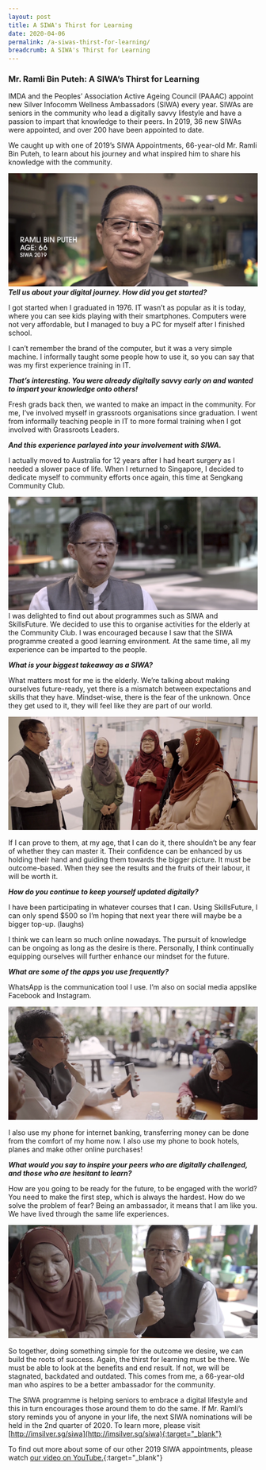 ```yaml
---
layout: post
title: A SIWA's Thirst for Learning
date: 2020-04-06
permalink: /a-siwas-thirst-for-learning/
breadcrumb: A SIWA's Thirst for Learning
---
```



### **Mr. Ramli Bin Puteh: A SIWA’s Thirst for Learning**<br>

IMDA and the Peoples’ Association Active Ageing Council (PAAAC) appoint new Silver Infocomm Wellness Ambassadors (SIWA) every year. SIWAs are seniors in the community who lead a digitally savvy lifestyle and have a passion to impart that knowledge to their peers. In 2019, 36 new SIWAs were appointed, and over 200 have been appointed to date.

We caught up with one of 2019’s SIWA Appointments, 66-year-old Mr. Ramli Bin Puteh, to learn about his journey and what inspired him to share his knowledge with the community.

![image](/images/articles/a-siwas-thirst-for-learning/a-siwas-thirst-for-learning-1.png)
<b><i>Tell us about your digital journey. How did you get started?</i></b>

I got started when I graduated in 1976. IT wasn’t as popular as it is today, where you can see kids playing with their smartphones. Computers were not very affordable, but I managed to buy a PC for myself after I finished school.

I can’t remember the brand of the computer, but it was a very simple machine. I informally taught some people how to use it, so you can say that was my first experience training in IT.

<b><i>That’s interesting. You were already digitally savvy early on and wanted to impart your knowledge onto others!</i></b>

Fresh grads back then, we wanted to make an impact in the community. For me, I’ve involved myself in grassroots organisations since graduation. I went from informally teaching people in IT to more formal training when I got involved with Grassroots Leaders.

<b><i>And this experience parlayed into your involvement with SIWA.</i></b>

I actually moved to Australia for 12 years after I had heart surgery as I needed a slower pace of life. When I returned to Singapore, I decided to dedicate myself to community efforts once again, this time at Sengkang Community Club.

![image](/images/articles/a-siwas-thirst-for-learning/a-siwas-thirst-for-learning-2.png)<br>
I was delighted to find out about programmes such as SIWA and SkillsFuture. We decided to use this to organise activities for the elderly at the Community Club. I was encouraged because I saw that the SIWA programme created a good learning environment. At the same time, all my experience can be imparted to the people. 

<b><i>What is your biggest takeaway as a SIWA?</i></b>

What matters most for me is the elderly. We’re talking about making ourselves future-ready, yet there is a mismatch between expectations and skills that they have. Mindset-wise, there is the fear of the unknown. Once they get used to it, they will feel like they are part of our world.

![image](/images/articles/a-siwas-thirst-for-learning/a-siwas-thirst-for-learning-3.png)

If I can prove to them, at my age, that I can do it, there shouldn’t be any fear of whether they can master it. Their confidence can be enhanced by us holding their hand and guiding them towards the bigger picture. It must be outcome-based. When they see the results and the fruits of their labour, it will be worth it.

<b><i>How do you continue to keep yourself updated digitally?</i></b>

I have been participating in whatever courses that I can. Using SkillsFuture, I can only spend $500 so I’m hoping that next year there will maybe be a bigger top-up. (laughs) 

I think we can learn so much online nowadays. The pursuit of knowledge can be ongoing as long as the desire is there. Personally, I think continually equipping ourselves will further enhance our mindset for the future.

<b><i>What are some of the apps you use frequently?</i></b>

WhatsApp is the communication tool I use. I’m also on social media appslike Facebook and Instagram. 

![image](/images/articles/a-siwas-thirst-for-learning/a-siwas-thirst-for-learning-4.png)

I also use my phone for internet banking, transferring money can be done from the comfort of my home now. I also use my phone to book hotels, planes and make other online purchases!

<b><i>What would you say to inspire your peers who are digitally challenged, and those who are hesitant to learn?</i></b>

How are you going to be ready for the future, to be engaged with the world? You need to make the first step, which is always the hardest. How do we solve the problem of fear? Being an ambassador, it means that I am like you. We have lived through the same life experiences. 


![image](/images/articles/a-siwas-thirst-for-learning/a-siwas-thirst-for-learning-5.png)

So together, doing something simple for the outcome we desire, we can build the roots of success. Again, the thirst for learning must be there. We must be able to look at the benefits and end result. If not, we will be stagnated, backdated and outdated. This comes from me, a 66-year-old man who aspires to be a better ambassador for the community.

The SIWA programme is helping seniors to embrace a digital lifestyle and this in turn encourages those around them to do the same. If Mr. Ramli’s story reminds you of anyone in your life, the next SIWA nominations will be held in the 2nd quarter of 2020. To learn more, please visit [http://imsilver.sg/siwa](http://imsilver.sg/siwa){:target="_blank"} 

To find out more about some of our other 2019 SIWA appointments, please watch [our video on YouTube.](https://www.youtube.com/watch?v=YBzyi3KTfZM){:target="_blank"}
